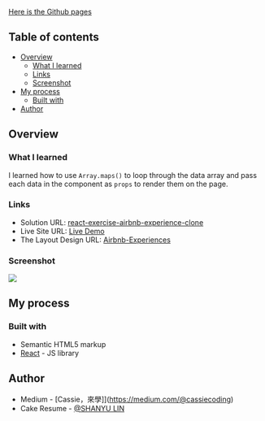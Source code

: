 [Here is the Github pages](https://github.com/12cassie34/react-exercise-airbnb-experience-clone) 

## Table of contents

- [Overview](#overview)
  - [What I learned](#what-i-learned)
  - [Links](#links)
  - [Screenshot](#screenshot)
- [My process](#my-process)
  - [Built with](#built-with)
- [Author](#author)

## Overview

### What I learned
I learned how to use `Array.maps()` to loop through the data array and pass each data in the component as `props` to render them on the page.

### Links
- Solution URL: [react-exercise-airbnb-experience-clone](https://github.com/12cassie34/react-exercise-airbnb-experience-clone)
- Live Site URL: [Live Demo](https://12cassie34.github.io/react-exercise-airbnb-experience-clone/)
- The Layout Design URL: [Airbnb-Experiences](https://www.figma.com/file/4YjrygFEXOcDp9AAnVFv7o/Airbnb-Experiences?node-id=2%3A2)

### Screenshot

![](https://i.imgur.com/PViY60a.jpg)


## My process

### Built with

- Semantic HTML5 markup
- [React](https://reactjs.org/) - JS library

## Author

- Medium - [Cassie，來學]](https://medium.com/@cassiecoding)
- Cake Resume - [@SHANYU LIN](https://www.cakeresume.com/me/shanyu-lin)
